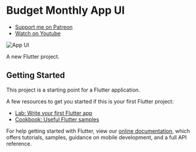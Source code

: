 # Budget Monthly App UI

- [Support me on Patreon](https://www.patreon.com/sopheamenvan?fan_landing=true)
- [Watch on Youtube](https://youtu.be/9_NTlsf4xP0)

![App UI](https://user-images.githubusercontent.com/16510597/192282030-8860da8c-8f83-4f4a-8e3e-f018ac438a3c.png)

A new Flutter project.

## Getting Started

This project is a starting point for a Flutter application.

A few resources to get you started if this is your first Flutter project:

- [Lab: Write your first Flutter app](https://flutter.dev/docs/get-started/codelab)
- [Cookbook: Useful Flutter samples](https://flutter.dev/docs/cookbook)

For help getting started with Flutter, view our
[online documentation](https://flutter.dev/docs), which offers tutorials,
samples, guidance on mobile development, and a full API reference.
